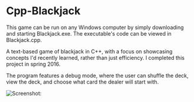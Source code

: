 # Cpp-Blackjack

This game can be run on any Windows computer by simply downloading and starting Blackjack.exe. The executable's code can be viewed in Blackjack.cpp.

A text-based game of blackjack in C++, with a focus on showcasing concepts I'd recently learned, rather than just efficiency. I completed this project in spring 2016.

The program features a debug mode, where the user can shuffle the deck, view the deck, and choose what card the dealer will start with.

![Screenshot:](https://github.com/ZacharyWyatt/Cpp-Blackjack/blob/master/Screenshot_1.png)
